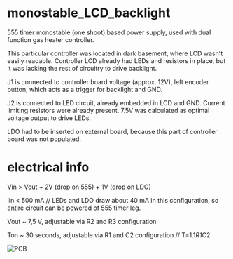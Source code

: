 # monostable_LCD_backlight
555 timer monostable (one shoot) based power supply, used with dual function gas heater controller.

This particular controller was located in dark basement, where LCD wasn't easily readable. Controller LCD already had LEDs and resistors in place, but it was lacking the rest of circuitry to drive backlight.

J1 is connected to controller board voltage (approx. 12V), left encoder button, which acts as a trigger for backlight and GND.

J2 is connected to LED circuit, already embedded in LCD and GND. Current limiting resistors were already present.
7.5V was calculated as optimal voltage output to drive LEDs. 

LDO had to be inserted on external board, because this part of controller board was not populated.

# electrical info
Vin > Vout + 2V (drop on 555) + 1V (drop on LDO)

Iin < 500 mA // LEDs and LDO draw about 40 mA in this configuration, so entire circuit can be powered of 555 timer leg.

Vout ~ 7,5 V, adjustable via R2 and R3 configuration

Ton ~ 30 seconds, adjustable via R1 and C2 configuration // T=1.1*R1*C2


![PCB](https://user-images.githubusercontent.com/108933034/178946206-e6673bb5-de36-49c1-a1bf-8903232d7ddb.png)
